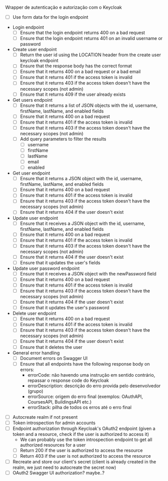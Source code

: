 Wrapper de autenticação e autorização com o Keycloak

- [ ] Use form data for the login endpoint
- Login endpoint
  - [ ] Ensure that the login endpoint returns 400 on a bad request
  - [ ] Ensure that the login endpoint returns 401 on an invalid username or password
- Create user endpoint
  - [ ] Return the user id using the LOCATION header from the create user keycloak endpoint
  - [ ] Ensure that the response body has the correct format
  - [ ] Ensure that it returns 400 on a bad request or a bad email
  - [ ] Ensure that it returns 401 if the access token is invalid
  - [ ] Ensure that it returns 403 if the access token doesn't have the necessary scopes (not admin)
  - [ ] Ensure that it returns 409 if the user already exists
- Get users endpoint
    - [ ] Ensure that it returns a list of JSON objects with the id, username, firstName, lastName, and enabled fields
    - [ ] Ensure that it returns 400 on a bad request
    - [ ] Ensure that it returns 401 if the access token is invalid
    - [ ] Ensure that it returns 403 if the access token doesn't have the necessary scopes (not admin)
    - [ ] Add query parameters to filter the results
        - [ ] username
        - [ ] firstName
        - [ ] lastName
        - [ ] email
        - [ ] enabled
- Get user endpoint
    - [ ] Ensure that it returns a JSON object with the id, username, firstName, lastName, and enabled fields
    - [ ] Ensure that it returns 400 on a bad request
    - [ ] Ensure that it returns 401 if the access token is invalid
    - [ ] Ensure that it returns 403 if the access token doesn't have the necessary scopes (not admin)
    - [ ] Ensure that it returns 404 if the user doesn't exist
- Update user endpoint
    - [ ] Ensure that it receives a JSON object with the id, username, firstName, lastName, and enabled fields
    - [ ] Ensure that it returns 400 on a bad request
    - [ ] Ensure that it returns 401 if the access token is invalid
    - [ ] Ensure that it returns 403 if the access token doesn't have the necessary scopes (not admin)
    - [ ] Ensure that it returns 404 if the user doesn't exist
    - [ ] Ensure that it updates the user's fields
- Update user password endpoint
    - [ ] Ensure that it receives a JSON object with the newPassword field
    - [ ] Ensure that it returns 400 on a bad request
    - [ ] Ensure that it returns 401 if the access token is invalid
    - [ ] Ensure that it returns 403 if the access token doesn't have the necessary scopes (not admin)
    - [ ] Ensure that it returns 404 if the user doesn't exist
    - [ ] Ensure that it updates the user's password
- Delete user endpoint
    - [ ] Ensure that it returns 400 on a bad request
    - [ ] Ensure that it returns 401 if the access token is invalid
    - [ ] Ensure that it returns 403 if the access token doesn't have the necessary scopes (not admin)
    - [ ] Ensure that it returns 404 if the user doesn't exist
    - [ ] Ensure that it deletes the user
- General error handling
    - [ ] Document errors on Swagger UI
    - [ ] Ensure that all endpoints have the following response body on errors:
        - errorCode: não havendo uma instrução em sentido contrário, repassar o response code do Keycloak
        - errorDescription: descrição do erro provida pelo desenvolvedor (grupo)
        - errorSource: origem do erro final (exemplos: OAuthAPI, CoursesAPI, BuildingsAPI etc.)
        - errorStack: pilha de todos os erros até o erro final 
- [ ] Autocreate realm if not present
- [ ] Token introspection for admin accounts
- [ ] Endpoint authorization through Keycloak's OAuth2 endpoint (given a token and a resource, check if the user is authorized to access it)
    - We can probably use the token introspection endpoint to get all authorized resources for a user
    - [ ] Return 200 if the user is authorized to access the resource
    - [ ] Return 403 if the user is not authorized to access the resource
- [ ] Recreate and store our client's secret (client is already created in the realm, we just need to autocreate the secret now)
- [ ] OAuth2 Swagger UI authorization? maybe..?

